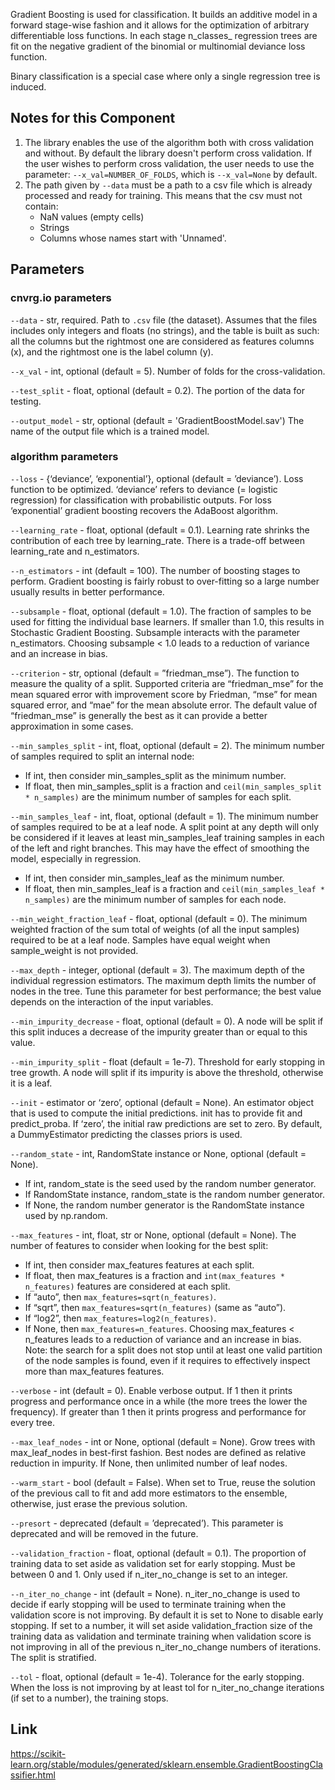 Gradient Boosting is used for classification. It builds an additive model in a forward stage-wise fashion and it allows for the optimization of arbitrary differentiable loss functions. In each stage n_classes_ regression trees are fit on the negative gradient of the binomial or multinomial deviance loss function. 

Binary classification is a special case where only a single regression tree is induced.

## Notes for this Component

1) The library enables the use of the algorithm both with cross validation and without. By default the library doesn't perform cross validation. If the user wishes to perform cross validation, 
the user needs to use the parameter: ```--x_val=NUMBER_OF_FOLDS```, which is ```--x_val=None``` by default.  
2) The path given by ```--data``` must be a path to a csv file which is already processed and ready for training. This means that the csv must not contain: 
   - NaN values (empty cells) 
   - Strings 
   - Columns whose names start with 'Unnamed'.
  
## Parameters

### cnvrg.io parameters

```--data``` - str, required. Path to `.csv` file (the dataset). Assumes that the files includes only integers and floats (no strings), and the table is built as such: all the columns but the 
rightmost one are considered as features columns (x), and the rightmost one is the label column (y).

```--x_val``` - int, optional (default = 5). Number of folds for the cross-validation.

```--test_split``` - float, optional (default = 0.2). The portion of the data for testing.

```--output_model``` - str, optional (default = 'GradientBoostModel.sav') The name of the output file which is a trained model. 


### algorithm parameters

```--loss``` - {‘deviance’, ‘exponential’}, optional (default = ’deviance’). Loss function to be optimized. ‘deviance’ refers to deviance (= logistic regression) for classification with probabilistic outputs. For loss ‘exponential’ gradient boosting recovers the AdaBoost algorithm.
 
```--learning_rate``` - float, optional (default = 0.1). Learning rate shrinks the contribution of each tree by learning_rate. There is a trade-off between learning_rate and n_estimators.

```--n_estimators``` - int (default = 100). The number of boosting stages to perform. Gradient boosting is fairly robust to over-fitting so a large number usually results in better performance.

```--subsample``` - float, optional (default = 1.0). The fraction of samples to be used for fitting the individual base learners. If smaller than 1.0, this results in Stochastic Gradient Boosting. Subsample interacts with the parameter n_estimators. Choosing subsample < 1.0 leads to a reduction of variance and an increase in bias.

```--criterion``` - str, optional (default = ”friedman_mse”). The function to measure the quality of a split. Supported criteria are “friedman_mse” for the mean squared error with improvement score by Friedman, “mse” for mean squared error, and “mae” for the mean absolute error. The default value of “friedman_mse” is generally the best as it can provide a better approximation in some cases.

```--min_samples_split``` - int, float, optional (default = 2). The minimum number of samples required to split an internal node:
 - If int, then consider min_samples_split as the minimum number.
 - If float, then min_samples_split is a fraction and `ceil(min_samples_split * n_samples)` are the minimum number of samples for each split.

```--min_samples_leaf``` - int, float, optional (default = 1). The minimum number of samples required to be at a leaf node. A split point at any depth will only be considered if it leaves at least min_samples_leaf training samples in each of the left and right branches. This may have the effect of smoothing the model, especially in regression.
 - If int, then consider min_samples_leaf as the minimum number.
 - If float, then min_samples_leaf is a fraction and `ceil(min_samples_leaf * n_samples)` are the minimum number of samples for each node.

```--min_weight_fraction_leaf``` - float, optional (default = 0). The minimum weighted fraction of the sum total of weights (of all the input samples) required to be at a leaf node. Samples have equal weight when sample_weight is not provided.

```--max_depth``` - integer, optional (default = 3). The maximum depth of the individual regression estimators. The maximum depth limits the number of nodes in the tree. Tune this parameter for best performance; the best value depends on the interaction of the input variables.

```--min_impurity_decrease``` - float, optional (default = 0). A node will be split if this split induces a decrease of the impurity greater than or equal to this value.

```--min_impurity_split``` - float (default = 1e-7). Threshold for early stopping in tree growth. A node will split if its impurity is above the threshold, otherwise it is a leaf.

```--init``` - estimator or ‘zero’, optional (default = None). An estimator object that is used to compute the initial predictions. init has to provide fit and predict_proba. If ‘zero’, the initial raw predictions are set to zero. By default, a DummyEstimator predicting the classes priors is used.

```--random_state``` - int, RandomState instance or None, optional (default = None). 
 - If int, random_state is the seed used by the random number generator.
 - If RandomState instance, random_state is the random number generator.
 - If None, the random number generator is the RandomState instance used by np.random.

```--max_features``` - int, float, str or None, optional (default = None). The number of features to consider when looking for the best split:
 - If int, then consider max_features features at each split.
 - If float, then max_features is a fraction and `int(max_features * n_features)` features are considered at each split.
 - If “auto”, then `max_features=sqrt(n_features)`.
 - If “sqrt”, then `max_features=sqrt(n_features)` (same as “auto”).
 - If “log2”, then `max_features=log2(n_features)`.
 - If None, then `max_features=n_features`.
Choosing max_features < n_features leads to a reduction of variance and an increase in bias.
Note: the search for a split does not stop until at least one valid partition of the node samples is found, even if it requires to effectively inspect more than max_features features.

```--verbose``` - int (default = 0). Enable verbose output. If 1 then it prints progress and performance once in a while (the more trees the lower the frequency). If greater than 1 then it prints progress and performance for every tree.

```--max_leaf_nodes``` - int or None, optional (default = None). Grow trees with max_leaf_nodes in best-first fashion. Best nodes are defined as relative reduction in impurity. If None, then unlimited number of leaf nodes.

```--warm_start``` - bool (default = False). When set to True, reuse the solution of the previous call to fit and add more estimators to the ensemble, otherwise, just erase the previous solution.

```--presort``` - deprecated (default = ’deprecated’). This parameter is deprecated and will be removed in the future.

```--validation_fraction``` - float, optional (default =  0.1). The proportion of training data to set aside as validation set for early stopping. Must be between 0 and 1. Only used if n_iter_no_change is set to an integer.

```--n_iter_no_change``` - int (default = None). n_iter_no_change is used to decide if early stopping will be used to terminate training when the validation score is not improving. By default it is set to None to disable early stopping. If set to a number, it will set aside validation_fraction size of the training data as validation and terminate training when validation score is not improving in all of the previous n_iter_no_change numbers of iterations. The split is stratified.

```--tol``` - float, optional (default = 1e-4). Tolerance for the early stopping. When the loss is not improving by at least tol for n_iter_no_change iterations (if set to a number), the training stops.

## Link
https://scikit-learn.org/stable/modules/generated/sklearn.ensemble.GradientBoostingClassifier.html